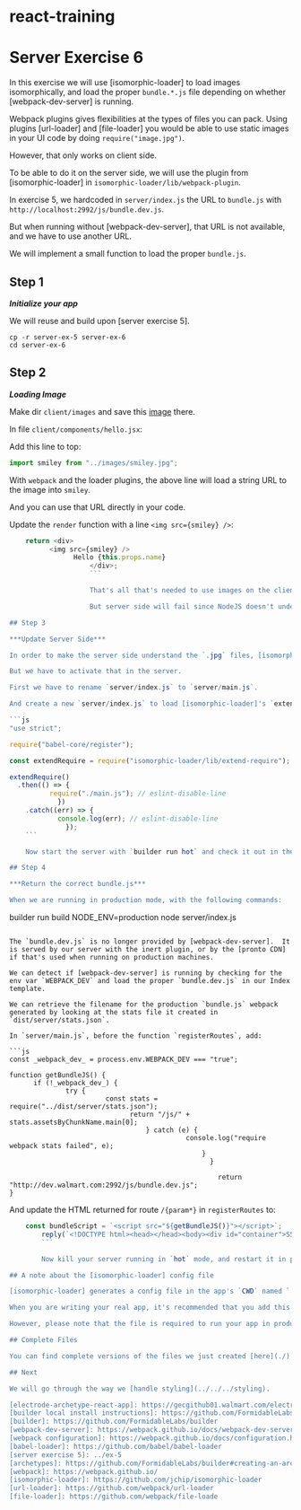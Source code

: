 # react-training
# Server Exercise 6

In this exercise we will use [isomorphic-loader] to load images isomorphically, and load the proper `bundle.*.js` file depending on whether [webpack-dev-server] is running.

Webpack plugins gives flexibilities at the types of files you can pack.  Using plugins [url-loader] and [file-loader] you would be able to use static images in your UI code by doing `require("image.jpg")`.

However, that only works on client side.

To be able to do it on the server side, we will use the plugin from [isomorphic-loader] in `isomorphic-loader/lib/webpack-plugin`.

In exercise 5, we hardcoded in `server/index.js` the URL to `bundle.js` with `http://localhost:2992/js/bundle.dev.js`.

But when running without [webpack-dev-server], that URL is not available, and we have to use another URL.

We will implement a small function to load the proper `bundle.js`.

## Step 1

***Initialize your app***

We will reuse and build upon [server exercise 5].

```
cp -r server-ex-5 server-ex-6
cd server-ex-6
```

## Step 2

***Loading Image***

Make dir `client/images` and save this [image](client/images/smiley.jpg) there.

In file `client/components/hello.jsx`:

Add this line to top:

```js
import smiley from "../images/smiley.jpg";
```

With `webpack` and the loader plugins, the above line will load a string URL to the image into `smiley`.

And you can use that URL directly in your code.

Update the `render` function with a line `<img src={smiley} />`:

```js
    return <div>
          <img src={smiley} />
                Hello {this.props.name}
                    </div>;
                    ```

                    That's all that's needed to use images on the client side.

                    But server side will fail since NodeJS doesn't understand how to load `.jpg` files.

## Step 3

***Update Server Side***

In order to make the server side understand the `.jpg` files, [isomorphic-loader] will do something with Node's `require` so it understands what to do with image files.

But we have to activate that in the server.

First we have to rename `server/index.js` to `server/main.js`.

And create a new `server/index.js` to load [isomorphic-loader]'s `extend-require`.

```js
"use strict";

require("babel-core/register");

const extendRequire = require("isomorphic-loader/lib/extend-require");

extendRequire()
  .then(() => {
          require("./main.js"); // eslint-disable-line
            })
    .catch((err) => {
            console.log(err); // eslint-disable-line
              });
    ```

    Now start the server with `builder run hot` and check it out in the browser.

## Step 4

***Return the correct bundle.js***

When we are running in production mode, with the following commands: 

```
builder run build
NODE_ENV=production node server/index.js
```

The `bundle.dev.js` is no longer provided by [webpack-dev-server].  It is served by our server with the inert plugin, or by the [pronto CDN] if that's used when running on production machines.

We can detect if [webpack-dev-server] is running by checking for the env var `WEBPACK_DEV` and load the proper `bundle.dev.js` in our Index template.

We can retrieve the filename for the production `bundle.js` webpack generated by looking at the stats file it created in `dist/server/stats.json`.

In `server/main.js`, before the function `registerRoutes`, add:

```js
const _webpack_dev_ = process.env.WEBPACK_DEV === "true";

function getBundleJS() {
      if (!_webpack_dev_) {
              try {
                        const stats = require("../dist/server/stats.json");
                              return "/js/" + stats.assetsByChunkName.main[0];
                                  } catch (e) {
                                            console.log("require webpack stats failed", e);
                                                }
                                                  }

                                                    return "http://dev.walmart.com:2992/js/bundle.dev.js";
}
```

And update the HTML returned for route `/{param*}` in `registerRoutes` to:

```js
    const bundleScript = `<script src="${getBundleJS()}"></script>`;
        reply(`<!DOCTYPE html><head></head><body><div id="container">SSR: ${html}</div>${bundleScript}</body>`);
        ```

        Now kill your server running in `hot` mode, and restart it in production mode, and check that it's working in the browser.

## A note about the [isomorphic-loader] config file

[isomorphic-loader] generates a config file in the app's `CWD` named `.isomorphic-loader-config.json`.  Since this is generated, it should *not* be committed to your repo.  

When you are writing your real app, it's recommended that you add this file to your `.gitignore` file.

However, please note that the file is required to run your app in production.

## Complete Files

You can find complete versions of the files we just created [here](./)

## Next

We will go through the way we [handle styling](../../../styling).

[electrode-archetype-react-app]: https://gecgithub01.walmart.com/electrode/electrode-archetype-react-app
[builder local install instructions]: https://github.com/FormidableLabs/builder#local-install
[builder]: https://github.com/FormidableLabs/builder
[webpack-dev-server]: https://webpack.github.io/docs/webpack-dev-server.html
[webpack configuration]: https://webpack.github.io/docs/configuration.html
[babel-loader]: https://github.com/babel/babel-loader
[server exercise 5]: ../ex-5
[archetypes]: https://github.com/FormidableLabs/builder#creating-an-archetype
[webpack]: https://webpack.github.io/
[isomorphic-loader]: https://github.com/jchip/isomorphic-loader
[url-loader]: https://github.com/webpack/url-loader
[file-loader]: https://github.com/webpack/file-loade
